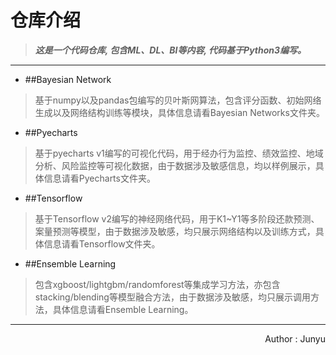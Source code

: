 # 仓库介绍
>***这是一个代码仓库, 包含ML、DL、BI等内容, 代码基于Python3编写。***

***

* ##Bayesian Network
>基于numpy以及pandas包编写的贝叶斯网算法，包含评分函数、初始网络生成以及网络结构训练等模块，具体信息请看Bayesian Networks文件夹。

* ##Pyecharts
>基于pyecharts v1编写的可视化代码，用于经办行为监控、绩效监控、地域分析、风险监控等可视化数据，由于数据涉及敏感信息，均以样例展示，具体信息请看Pyecharts文件夹。

* ##Tensorflow
>基于Tensorflow v2编写的神经网络代码，用于K1~Y1等多阶段还款预测、案量预测等模型，由于数据涉及敏感，均只展示网络结构以及训练方式，具体信息请看Tensorflow文件夹。

* ##Ensemble Learning
>包含xgboost/lightgbm/randomforest等集成学习方法，亦包含stacking/blending等模型融合方法，由于数据涉及敏感，均只展示调用方法，具体信息请看Ensemble Learning。

***
<p align='right'>Author : Junyu</p>

